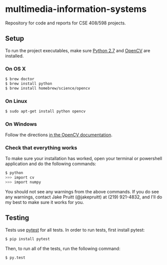 # multimedia-information-systems

Repository for code and reports for CSE 408/598 projects.

## Setup

To run the project executables, make sure [Python 2.7]() and [OpenCV](http://opencv.org/) are installed.

### On OS X

```bash
$ brew doctor
$ brew install python
$ brew install homebrew/science/opencv
```

### On Linux

```bash
$ sudo apt-get install python opencv
```

### On Windows

Follow the directions [in the OpenCV documentation](http://docs.opencv.org/doc/tutorials/introduction/windows_install/windows_install.html).

### Check that everything works

To make sure your installation has worked, open your terminal or powershell application and do the following commands:

```bash
$ python
>>> import cv
>>> import numpy
```

You should not see any warnings from the above commands. If you do see any warnings, contact Jake Pruitt (@jakepruitt) at (219) 921-4832, and I'll do my best to make sure it works for you.

## Testing

Tests use [pytest](http://pytest.org/latest/) for all tests. In order to run tests, first install pytest:

```bash
$ pip install pytest
```

Then, to run all of the tests, run the following command:

```bash
$ py.test
```
